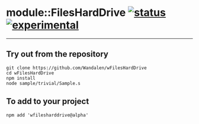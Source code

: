 
# module::FilesHardDrive  [![status](https://github.com/Wandalen/wFilesHardDrive/workflows/publish/badge.svg)](https://github.com/Wandalen/wFilesHardDrive/actions?query=workflow%3Apublish) [![experimental](https://img.shields.io/badge/stability-experimental-orange.svg)](https://github.com/emersion/stability-badges#experimental)

___

## Try out from the repository
```
git clone https://github.com/Wandalen/wFilesHardDrive
cd wFilesHardDrive
npm install
node sample/trivial/Sample.s
```

## To add to your project
```
npm add 'wfilesharddrive@alpha'
```





